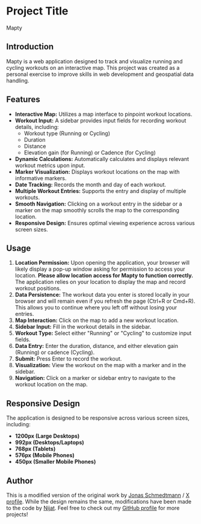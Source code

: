 # Project Title

Mapty

## Introduction

Mapty is a web application designed to track and visualize running and cycling workouts on an interactive map. This project was created as a personal exercise to improve skills in web development and geospatial data handling.

## Features

- **Interactive Map:** Utilizes a map interface to pinpoint workout locations.
- **Workout Input:** A sidebar provides input fields for recording workout details, including:
  - Workout type (Running or Cycling)
  - Duration
  - Distance
  - Elevation gain (for Running) or Cadence (for Cycling)
- **Dynamic Calculations:** Automatically calculates and displays relevant workout metrics upon input.
- **Marker Visualization:** Displays workout locations on the map with informative markers.
- **Date Tracking:** Records the month and day of each workout.
- **Multiple Workout Entries:** Supports the entry and display of multiple workouts.
- **Smooth Navigation:** Clicking on a workout entry in the sidebar or a marker on the map smoothly scrolls the map to the corresponding location.
- **Responsive Design:** Ensures optimal viewing experience across various screen sizes.

## Usage

1.  **Location Permission:** Upon opening the application, your browser will likely display a pop-up window asking for permission to access your location. **Please allow location access for Mapty to function correctly.** The application relies on your location to display the map and record workout positions.
2.  **Data Persistence:** The workout data you enter is stored locally in your browser and will remain even if you refresh the page (Ctrl+R or Cmd+R). This allows you to continue where you left off without losing your entries.
3.  **Map Interaction:** Click on the map to add a new workout location.
4.  **Sidebar Input:** Fill in the workout details in the sidebar.
5.  **Workout Type:** Select either "Running" or "Cycling" to customize input fields.
6.  **Data Entry:** Enter the duration, distance, and either elevation gain (Running) or cadence (Cycling).
7.  **Submit:** Press Enter to record the workout.
8.  **Visualization:** View the workout on the map with a marker and in the sidebar.
9.  **Navigation:** Click on a marker or sidebar entry to navigate to the workout location on the map.

## Responsive Design

The application is designed to be responsive across various screen sizes, including:

- **1200px (Large Desktops)**
- **992px (Desktops/Laptops)**
- **768px (Tablets)**
- **576px (Mobile Phones)**
- **450px (Smaller Mobile Phones)**

## Author

This is a modified version of the original work by [Jonas Schmedtmann](jonas.io) / [X profile](https://x.com/jonasschmedtman). While the design remains the same, modifications have been made to the code by [Nijat](https://www.linkedin.com/in/nijat-guliyev-1949a4294/). Feel free to check out my [GitHub profile](https://github.com/Nijat-Guliyev) for more projects!
